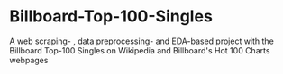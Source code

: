 # Billboard-Top-100-Singles

A web scraping- , data preprocessing- and EDA-based project with the Billboard Top-100 Singles on Wikipedia 
and Billboard's Hot 100 Charts webpages


